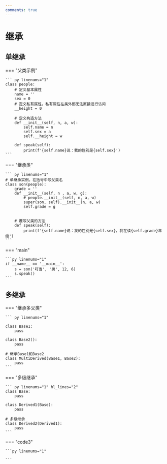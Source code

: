 ```yaml
---
comments: true
---
```


# 继承

## 单继承

=== "父类示例"

    ``` py linenums="1"
    class people:
        # 定义基本属性
        name = ''
        sex = 0
        # 定义私有属性，私有属性在类外部无法直接进行访问
        __height = 0
    
        # 定义构造方法
        def __init__(self, n, a, w):
            self.name = n
            self.sex = a
            self.__height = w
    
        def speak(self):
            print(f'{self.name}说：我的性别是{self.sex}')
    ```

=== "继承类"

    ``` py linenums="1"
    # 单继承实例，在括号中写父类名
    class son(people):
        grade = ''
        def __init__(self, n , a, w, g):
            # people.__init__(self, n, a, w)
            super(son, self).__init__(n, a, w)
            self.grade = g
    
    
        # 覆写父类的方法
        def speak(self):
            print(f'{self.name}说：我的性别是{self.sex}，我在读{self.grade}年级')
    ```

=== "main"

    ```py linenums="1"
    if __name__ == '__main__':
        s = son('叮当', '男', 12, 6)
        s.speak()
    ```





## 多继承

=== "继承多父类"

    ``` py linenums="1"
    
    class Base1:
        pass
    
    class Base2():
        pass
    
    # 继承Base1和Base2
    class MultiDerived(Base1, Base2):
        pass
    ```

=== "多级继承"

    ``` py linenums="1" hl_lines="2"
    class Base:
        pass
    
    class Derived1(Base):
        pass
    
    # 多级继承
    class Derived2(Derived1):
        pass
    ```

=== "code3"

    ```py linenums="1"
    
    ```



